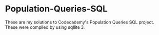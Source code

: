 # Population-Queries-SQL
These are my solutions to Codecademy's Population Queries SQL project. These were compiled by using sqllite 3.
